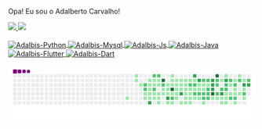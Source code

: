Opa! Eu sou o Adalberto Carvalho!

<div>
  <a href="https://github.com/adalbertocarv">
  <img height="180em" src="https://github-readme-stats.vercel.app/api?username=adalbertocarv&show_icons=true&theme=tokyonight&include_all_commits=true&count_private=true"/>
  <img height="180em" src="https://github-readme-stats.vercel.app/api/top-langs/?username=adalbertocarv&layout=compact&langs_count=7&theme=tokyonight"/>
</div>
<div style="display: inline_block"><br>
  <img align="center" alt="Adalbis-Python" height="28" width="94" src="https://img.shields.io/badge/Python-3776AB?style=for-the-badge&logo=python&logoColor=white">
  <img align="center" alt="Adalbis-Mysql" height="28" width="85" src="https://img.shields.io/badge/MySQL-00000F?style=for-the-badge&logo=mysql&logoColor=white">
  <img align="center" alt="Adalbis-Js" height="28" width="124" src="https://img.shields.io/badge/JavaScript-F7DF1E?style=for-the-badge&logo=javascript&logoColor=black"> 
  <img align="center" alt="Adalbis-Java" height="28" width="77" src="https://img.shields.io/badge/Java-ED8B00?style=for-the-badge&logo=openjdk&logoColor=white"> 
  <img align="center" alt="Adalbis-Flutter" height="28" width="98" src="https://img.shields.io/badge/Flutter-02569B?style=for-the-badge&logo=flutter&logoColor=white">
  <img align="center" alt="Adalbis-Dart" height="28" width="75" src="https://img.shields.io/badge/Dart-0175C2?style=for-the-badge&logo=dart&logoColor=white">
</div>

![snake gif](https://github.com/adalbertocarv/adalbertocarv/blob/output/github-contribution-grid-snake.gif)
